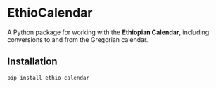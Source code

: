 # EthioCalendar

A Python package for working with the **Ethiopian Calendar**, including conversions to and from the Gregorian calendar.

## Installation
```bash
pip install ethio-calendar
